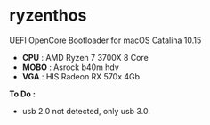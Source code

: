 # ryzenthos

UEFI OpenCore Bootloader for macOS Catalina 10.15  

 - **CPU** : AMD Ryzen 7 3700X 8 Core 
 - **MOBO** : Asrock b40m hdv 
 - **VGA** : HIS Radeon RX 570x 4Gb

**To Do :**
 - usb 2.0 not detected, only usb 3.0.
